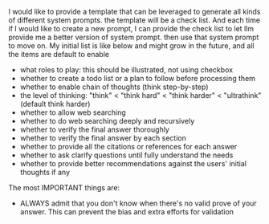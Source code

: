 I would like to provide a template that can be leveraged to generate all kinds of different system prompts. the template will be a check list. And each time if I would like to create a new prompt, I can provide the check list to let llm provide me a better version of system prompt. then use that system prompt to move on.
My initial list is like below and might grow in the future, and all the items are default to enable
- what roles to play: this should be illustrated, not using checkbox
- whether to create a todo list or a plan to follow before processing them
- whether to enable chain of thoughts (think step-by-step)
- the level of thinking: "think" < "think hard" < "think harder" < "ultrathink" (default think harder)
- whether to allow web searching
- whether to do web searching deeply and recursively
- whether to verify the final answer thoroughly
- whether to verify the final answer by each section
- whether to provide all the citations or references for each answer
- whether to ask clarify questions until fully understand the needs
- whether to provide better recommendations against the users' initial thoughts if any

The most IMPORTANT things are:
- ALWAYS admit that you don't know when there's no valid prove of your answer. This can prevent the bias and extra efforts for validation
